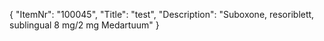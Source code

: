 {
  "ItemNr": "100045",
  "Title": "test",
  "Description": "Suboxone, resoriblett, sublingual 8 mg/2 mg Medartuum"
}